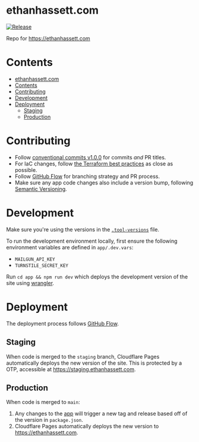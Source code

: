 # ethanhassett.com

[![Release](https://github.com/ehassett/ethanhassett/actions/workflows/release.yml/badge.svg)](https://github.com/ehassett/ethanhassett/actions/workflows/release.yml)

Repo for https://ethanhassett.com

# Contents

- [ethanhassett.com](#ethanhassettcom)
- [Contents](#contents)
- [Contributing](#contributing)
- [Development](#development)
- [Deployment](#deployment)
  - [Staging](#staging)
  - [Production](#production)

# Contributing

- Follow [conventional commits v1.0.0](https://www.conventionalcommits.org/en/v1.0.0/) for commits _and_ PR titles.
- For IaC changes, follow [the Terraform best practices](https://www.terraform-best-practices.com) as close as possible.
- Follow [GitHub Flow](https://githubflow.github.io) for branching strategy and PR process.
- Make sure any app code changes also include a version bump, following [Semantic Versioning](https://semver.org).

# Development

Make sure you're using the versions in the [`.tool-versions`](./.tool-versions) file.

To run the development environment locally, first ensure the following environment variables are defined in `app/.dev.vars`:

- `MAILGUN_API_KEY`
- `TURNSTILE_SECRET_KEY`

Run `cd app && npm run dev` which deploys the development version of the site using [wrangler](https://developers.cloudflare.com/pages/functions/local-development/).

# Deployment

The deployment process follows [GitHub Flow](https://githubflow.github.io).

## Staging

When code is merged to the `staging` branch, Cloudflare Pages automatically deploys the new version of the site. This is protected by a OTP, accessible at https://staging.ethanhassett.com.

## Production

When code is merged to `main`:

1. Any changes to the [app](./app/) will trigger a new tag and release based off of the version in `package.json`.
2. Cloudflare Pages automatically deploys the new version to https://ethanhassett.com.

